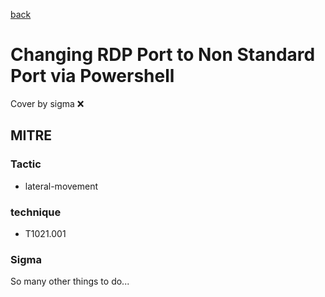 [back](../index.md)
# Changing RDP Port to Non Standard Port via Powershell
Cover by sigma :x: 

## MITRE
### Tactic
  - lateral-movement

### technique
  - T1021.001

### Sigma

 So many other things to do...